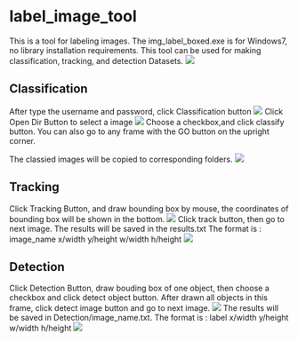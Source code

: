 # label_image_tool
This is a tool for labeling images.
The img_label_boxed.exe is for Windows7, no library installation requirements.
This tool can be used for making classification, tracking, and detection Datasets.
![](https://github.com/BoXiao123/label_image_tool/raw/master/images/1.png)

## Classification
After type the username and password, click Classification button
![](https://github.com/BoXiao123/label_image_tool/raw/master/images/2.png)
Click Open Dir Button to select a image
![](https://github.com/BoXiao123/label_image_tool/raw/master/images/3.png)
Choose a checkbox,and click classify button. You can also go to any frame with the GO button on the upright corner.

The classied images will be copied to corresponding folders.
![](https://github.com/BoXiao123/label_image_tool/raw/master/images/4.png)

## Tracking
Click Tracking Button, and draw bounding box by mouse, the coordinates of bounding box will be shown in the bottom.
![](https://github.com/BoXiao123/label_image_tool/raw/master/images/5.png)
Click track button, then go to next image. The results will be saved in the results.txt
The format is : image_name x/width y/height w/width h/height
![](https://github.com/BoXiao123/label_image_tool/raw/master/images/6.png)

## Detection
Click Detection Button, draw bouding box of one object, then choose a checkbox and click detect object button. After drawn all objects in this frame, click detect image button and go to next image.
![](https://github.com/BoXiao123/label_image_tool/raw/master/images/7.png)
The results will be saved in Detection/image_name.txt. 
The format is : label x/width y/height w/width h/height
![](https://github.com/BoXiao123/label_image_tool/raw/master/images/8.png)
